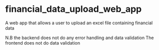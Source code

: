 # financial_data_upload_web_app
A web app that allows a user to upload an excel file containing financial data

N.B the backend does not do any error handling and data validation
The frontend does not do data validation
